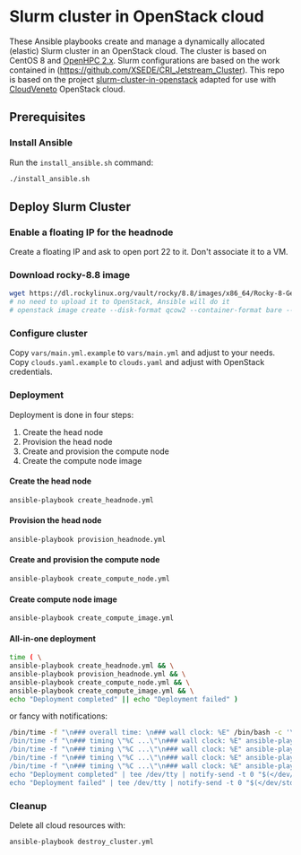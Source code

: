 # Slurm cluster in OpenStack cloud
These Ansible playbooks create and manage a dynamically allocated (elastic) Slurm cluster in an OpenStack cloud.
The cluster is based on CentOS 8 and [OpenHPC 2.x](https://openhpc.community/downloads/). Slurm configurations are based on the work contained in (https://github.com/XSEDE/CRI_Jetstream_Cluster).
This repo is based on the project [slurm-cluster-in-openstack](https://github.com/CornellCAC/slurm-cluster-in-openstack)
adapted for use with [CloudVeneto](https://cloudveneto.ict.unipd.it/) OpenStack cloud.

## Prerequisites
### Install Ansible
Run the `install_ansible.sh` command:
```bash
./install_ansible.sh
```
## Deploy Slurm Cluster
### Enable a floating IP for the headnode
Create a floating IP and ask to open port 22 to it. Don't associate it to a VM.

### Download rocky-8.8 image
```bash
wget https://dl.rockylinux.org/vault/rocky/8.8/images/x86_64/Rocky-8-GenericCloud-Base.latest.x86_64.qcow2
# no need to upload it to OpenStack, Ansible will do it
# openstack image create --disk-format qcow2 --container-format bare --file Rocky-8-GenericCloud-Base.latest.x86_64.qcow2 rocky-8.8
```
### Configure cluster
Copy `vars/main.yml.example` to `vars/main.yml` and adjust to your needs.
Copy `clouds.yaml.example` to `clouds.yaml` and adjust with OpenStack credentials.

### Deployment
Deployment is done in four steps:
1. Create the head node
2. Provision the head node
3. Create and provision the compute node
4. Create the compute node image

#### Create the head node
```bash
ansible-playbook create_headnode.yml
```

#### Provision the head node
```bash
ansible-playbook provision_headnode.yml
```

#### Create and provision the compute node
```bash
ansible-playbook create_compute_node.yml
```

#### Create compute node image
```bash
ansible-playbook create_compute_image.yml
```

#### All-in-one deployment
```bash
time ( \
ansible-playbook create_headnode.yml && \
ansible-playbook provision_headnode.yml && \
ansible-playbook create_compute_node.yml && \
ansible-playbook create_compute_image.yml && \
echo "Deployment completed" || echo "Deployment failed" )
```
or fancy with notifications:
```bash
/bin/time -f "\n### overall time: \n### wall clock: %E" /bin/bash -c '\
/bin/time -f "\n### timing \"%C ...\"\n### wall clock: %E" ansible-playbook create_headnode.yml && \
/bin/time -f "\n### timing \"%C ...\"\n### wall clock: %E" ansible-playbook provision_headnode.yml && \
/bin/time -f "\n### timing \"%C ...\"\n### wall clock: %E" ansible-playbook create_compute_node.yml && \
/bin/time -f "\n### timing \"%C ...\"\n### wall clock: %E" ansible-playbook create_compute_image.yml && \
echo "Deployment completed" | tee /dev/tty | notify-send -t 0 "$(</dev/stdin)" || \
echo "Deployment failed" | tee /dev/tty | notify-send -t 0 "$(</dev/stdin)"'
```

### Cleanup
Delete all cloud resources with:
```bash
ansible-playbook destroy_cluster.yml
```

